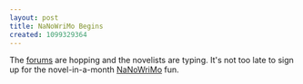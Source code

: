 ```yaml
---
layout: post
title: NaNoWriMo Begins
created: 1099329364
---
```

 The [forums](http://www.nanowrimo.org/modules/newbb/) are hopping and the novelists are typing.  It's not too late to sign up for the novel-in-a-month [NaNoWriMo](http://www.nanowrimo.org/) fun.
